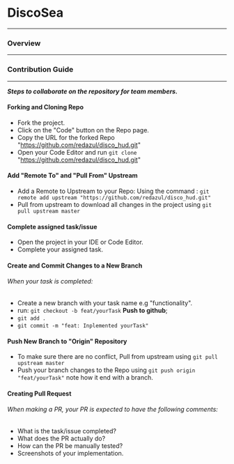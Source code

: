 
# DiscoSea
---

### Overview
---


### Contribution Guide
---
***Steps to collaborate on the repository for team members.***

#### Forking and Cloning Repo
- Fork the project.
- Click on the "Code" button on the Repo page.
- Copy the URL for the forked Repo "https://github.com/redazul/disco_hud.git"
- Open your Code Editor and run `git clone` "https://github.com/redazul/disco_hud.git"

#### Add "Remote To" and "Pull From" Upstream
- Add a Remote to Upstream to your Repo: Using the command : `git remote add upstream "https://github.com/redazul/disco_hud.git"`
- Pull from upstream to download all changes in the project using   `git pull upstream master`

#### Complete assigned task/issue
- Open the project in your IDE or Code Editor.
- Complete your assigned task.

#### Create and Commit Changes to a New Branch
###### When your task is completed:
- Create a new branch with your task name e.g "functionality".
- run: `git checkout -b feat/yourTask` **Push to github**;
- `git add .`
- `git commit -m "feat: Inplemented yourTask"`

#### Push New Branch to "Origin" Repository
- To make sure there are no conflict, Pull from upstream using `git pull upstream master`
- Push your branch changes to the Repo using `git push origin "feat/yourTask"` note how it end with a branch.

#### Creating Pull Request
###### When making a PR, your PR is expected to have the following comments:
- What is the task/issue completed?
- What does the PR actually do?
- How can the PR be manually tested?
- Screenshots of your implementation.